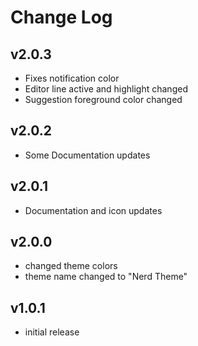 # Change Log

## v2.0.3

- Fixes notification color
- Editor line active and highlight changed
- Suggestion foreground color changed

## v2.0.2

- Some Documentation updates

## v2.0.1

- Documentation and icon updates

## v2.0.0

- changed theme colors
- theme name changed to "Nerd Theme"

## v1.0.1

- initial release
